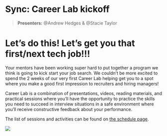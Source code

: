 # Sync: Career Lab kickoff

> **Presenters:** @Andrew Hedges & @Stacie Taylor
> 
# Let’s do this! Let’s get you that first/next tech job!!!

Your mentors have been working super hard to put together a program we think is going to kick start your job search. We couldn’t be more excited to spend the 2 weeks of our very first Career Lab helping get you to a spot where you make a good first impression to recruiters and hiring managers!

Career Lab is a combination of presentations, videos, reading materials, and practical sessions where you’ll have the opportunity to practice the skills you need to succeed in interview situations in a safe environment where you’ll receive constructive feedback about your performance.

The list of sessions and activities can be found on [the schedule page](https://www.notion.so/6cd08403f262494a9df67499a8bf89ae).

![](https://media.giphy.com/media/3BMtWpQEVqwNk1aNWR/giphy.gif)
